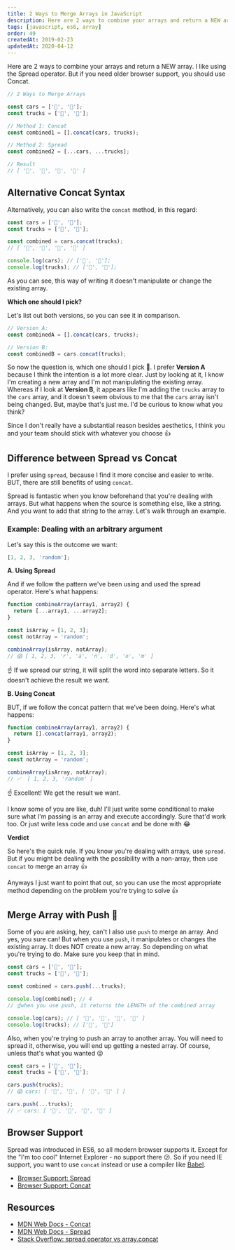 ```yaml
---
title: 2 Ways to Merge Arrays in JavaScript
description: Here are 2 ways to combine your arrays and return a NEW array. Here are 2 ways to combine your arrays and return a NEW array. Let's look at how we do that using spread and concat.
tags: [javascript, es6, array]
order: 49
createdAt: 2019-02-23
updatedAt: 2020-04-12
---
```


Here are 2 ways to combine your arrays and return a NEW array. I like using the Spread operator. But if you need older browser support, you should use Concat.

```javascript
// 2 Ways to Merge Arrays

const cars = ['🚗', '🚙'];
const trucks = ['🚚', '🚛'];

// Method 1: Concat
const combined1 = [].concat(cars, trucks);

// Method 2: Spread
const combined2 = [...cars, ...trucks];

// Result
// [ '🚗', '🚙', '🚚', '🚛' ]
```

<markdown-toc></markdown-toc>

## Alternative Concat Syntax

Alternatively, you can also write the `concat` method, in this regard:

```javascript
const cars = ['🚗', '🚙'];
const trucks = ['🚚', '🚛'];

const combined = cars.concat(trucks);
// [ '🚗', '🚙', '🚚', '🚛' ]

console.log(cars); // ['🚗', '🚙'];
console.log(trucks); // ['🚚', '🚛'];
```

As you can see, this way of writing it doesn't manipulate or change the existing array.

**Which one should I pick?**

Let's list out both versions, so you can see it in comparison.

```javascript
// Version A:
const combinedA = [].concat(cars, trucks);

// Version B:
const combinedB = cars.concat(trucks);
```

So now the question is, which one should I pick 🤔. I prefer **Version A** because I think the intention is a lot more clear. Just by looking at it, I know I'm creating a new array and I'm not manipulating the existing array. Whereas if I look at **Version B**, it appears like I'm adding the `trucks` array to the `cars` array, and it doesn't seem obvious to me that the `cars` array isn't being changed. But, maybe that's just me. I'd be curious to know what you think?

Since I don't really have a substantial reason besides aesthetics, I think you and your team should stick with whatever you choose 👍

## Difference between Spread vs Concat

I prefer using `spread`, because I find it more concise and easier to write. BUT, there are still benefits of using `concat`.

Spread is fantastic when you know beforehand that you're dealing with arrays. But what happens when the source is something else, like a string. And you want to add that string to the array. Let's walk through an example.

### Example: Dealing with an arbitrary argument

Let's say this is the outcome we want:

```javascript
[1, 2, 3, 'random'];
```

**A. Using Spread**

And if we follow the pattern we've been using and used the spread operator. Here's what happens:

```javascript
function combineArray(array1, array2) {
  return [...array1, ...array2];
}

const isArray = [1, 2, 3];
const notArray = 'random';

combineArray(isArray, notArray);
// 😱 [ 1, 2, 3, 'r', 'a', 'n', 'd', 'o', 'm' ]
```

☝️ If we spread our string, it will split the word into separate letters. So it doesn't achieve the result we want.

**B. Using Concat**

BUT, if we follow the concat pattern that we've been doing. Here's what happens:

```javascript
function combineArray(array1, array2) {
  return [].concat(array1, array2);
}

const isArray = [1, 2, 3];
const notArray = 'random';

combineArray(isArray, notArray);
// ✅  [ 1, 2, 3, 'random' ]
```

☝️ Excellent! We get the result we want.

I know some of you are like, duh! I'll just write some conditional to make sure what I'm passing is an array and execute accordingly. Sure that'd work too. Or just write less code and use `concat` and be done with 😂

**Verdict**

So here's the quick rule. If you know you're dealing with arrays, use `spread`. But if you might be dealing with the possibility with a non-array, then use `concat` to merge an array 👍

Anyways I just want to point that out, so you can use the most appropriate method depending on the problem you're trying to solve 👍

## Merge Array with Push 🤔

Some of you are asking, hey, can't I also use `push` to merge an array. And yes, you sure can! But when you use `push`, it manipulates or changes the existing array. It does NOT create a new array. So depending on what you're trying to do. Make sure you keep that in mind.

```javascript
const cars = ['🚗', '🚙'];
const trucks = ['🚚', '🚛'];

const combined = cars.push(...trucks);

console.log(combined); // 4
// ☝when you use push, it returns the LENGTH of the combined array

console.log(cars); // [ '🚗', '🚙', '🚚', '🚛' ]
console.log(trucks); // ['🚚', '🚛']
```

Also, when you're trying to push an array to another array. You will need to spread it, otherwise, you will end up getting a nested array. Of course, unless that's what you wanted 😜

```javascript
const cars = ['🚗', '🚙'];
const trucks = ['🚚', '🚛'];

cars.push(trucks);
// 😱 cars: [ '🚗', '🚙', [ '🚚', '🚛' ] ]

cars.push(...trucks);
// ✅ cars: [ '🚗', '🚙', '🚚', '🚛' ]
```

## Browser Support

Spread was introduced in ES6, so all modern browser supports it. Except for the "I'm too cool" Internet Explorer - no support there 😕. So if you need IE support, you want to use `concat` instead or use a compiler like [Babel](https://babeljs.io/).

- [Browser Support: Spread](https://developer.mozilla.org/en-US/docs/Web/JavaScript/Reference/Operators/Spread_syntax#Browser_compatibility)
- [Browser Support: Concat](https://developer.mozilla.org/en-US/docs/Web/JavaScript/Reference/Global_Objects/Array/concat#Browser_compatibility)

## Resources

- [MDN Web Docs - Concat](https://developer.mozilla.org/en-US/docs/Web/JavaScript/Reference/Global_Objects/Array/concat)
- [MDN Web Docs - Spread](https://developer.mozilla.org/en-US/docs/Web/JavaScript/Reference/Operators/Spread_syntax)
- [Stack Overflow: spread operator vs array.concat](https://stackoverflow.com/questions/48865710/spread-operator-vs-array-concat)
